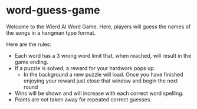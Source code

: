 # word-guess-game

Welcome to the Wierd Al Word Game. Here, players will guess the names of the songs in a hangman type format.

Here are the rules:
* Each word has a 3 wrong word limit that, when reached, will result in the game ending.
* If a puzzle is solved, a reward for your hardwork pops up.
  * In the background a new puzzle will load. Once you have finished enjoying your reward just close that window and begin the next round
* Wins will be shown and will increase with each correct word spelling.
* Points are not taken away for repeated correct guesses.
